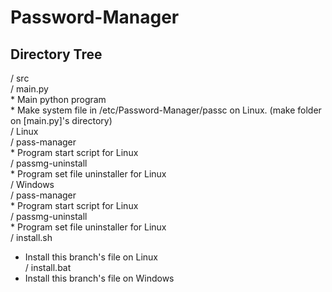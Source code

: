 # Password-Manager


## Directory Tree  
/ src  
	/ main.py  
	* Main python program  
	* Make system file in /etc/Password-Manager/passc on Linux. (make folder on [main.py]'s directory)  
	/ Linux  
		/ pass-manager  
		* Program start script for Linux  
		/ passmg-uninstall  
		* Program set file uninstaller for Linux  
	/ Windows  
		/ pass-manager  
		* Program start script for Linux  
		/ passmg-uninstall  
		* Program set file uninstaller for Linux  
/ install.sh  
* Install this branch's file on Linux  
/ install.bat  
* Install this branch's file on Windows   
